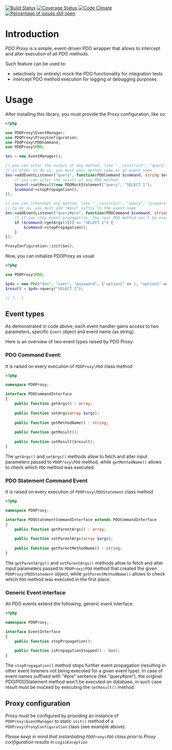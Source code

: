 [![Build Status](https://travis-ci.org/artur-graniszewski/pdo-proxy.svg?branch=master)](https://travis-ci.org/artur-graniszewski/pdo-proxy) [![Coverage Status](https://coveralls.io/repos/github/artur-graniszewski/pdo-proxy/badge.svg?branch=master)](https://coveralls.io/github/artur-graniszewski/pdo-proxy?branch=master) [![Code Climate](https://codeclimate.com/github/artur-graniszewski/pdo-proxy/badges/gpa.svg)](https://codeclimate.com/github/artur-graniszewski/pdo-proxy) [![Percentage of issues still open](http://isitmaintained.com/badge/open/artur-graniszewski/zeus-for-php.svg)](http://isitmaintained.com/project/artur-graniszewski/zeus-for-php "Percentage of issues still open")

# Introduction
*PDO Proxy* is a simple, event-driven PDO wrapper that allows to intercept and alter execution of all PDO methods.

Such feature can be used to:
* selectively (or entirely) mock the PDO functionality for integration tests
* intercept PDO method execution for logging or debugging purposes

# Usage

After installing this library, you must provide the Proxy configuration, like so:

```php
<?php

use PDOProxy\EventManager;
use PDOProxy\ProxyConfiguration;
use PDOProxy\PDOCommand;
use PDOProxy\PDO;

$ev = new EventManager();

// you can alter the output of any method, like "__construct", "query", "prepare"...
// in order to do so, you must pass method name as an event name
$ev->addEventListener("query", function(PDOCommand $command, string $eventName) {
    // you can alter the result of any PDO method
    $event->setResult(new PDOMockStatement("query", "SELECT 1");
    $command->stopPropagation();
});

// you can intercept any method, like "__construct", "query", "prepare"...
// to do so, you must add "#pre" suffix to the event name
$ev->addEventListener("query#pre", function(PDOCommand $command, string $eventName) {
    // if you stop event propagation, the real PDO method won't be executed and the result will be taken from this callback
    if ($command->getArgs()[0] == "SELECT 1") {
        $command->stopPropagation();
    }
});

ProxyConfiguration::init($ev);
```

Now, you can initialize PDOProxy as usual:

```php
<?php

use PDOProxy\PDO;

$pdo = new PDO("dsn", "user", "password", ["option1" => 1, "option2" => 2]);
$result = $pdo->query("SELECT 2");

// [...]
```

## Event types

As demonstrated in code above, each event handler gains access to two parameters, specific ```Event``` object and event name (as string).

Here is an overview of two event types raised by PDO Proxy:

### PDO Command Event:

It is raised on every execution of ```PDOProxy\PDO``` class method

```php
<?php

namespace PDOProxy;

interface PDOCommandInterface
{
    public function getArgs() : array;
    
    public function setArgs(array $args);
    
    public function getMethodName() : string;
    
    public function getResult();
    
    public function setResult($result);
}
```

The ```getArgs()``` and ```setArgs()``` methods allow to fetch and alter input parameters passed to ```PDOProxy\PDO``` method, while ```getMethodName()``` allows to check which ```PDO``` method was executed.


### PDO Statement Command Event

It is raised on every execution of ```PDOProxy\PDOStatement``` class method

```php
<?php

namespace PDOProxy;

interface PDOStatementCommandInterface extends PDOCommandInterface
{   
    public function getParentArgs() : array;
    
    public function setParentArgs(array $args);
    
    public function getParentMethodName() : string;
}
```

The ```getParentArgs()``` and ```setParentArgs()``` methods allow to fetch and alter input parameters passed to ```PDOProxy\PDO``` method that created the given ```PDOProxy\PDOStatement``` object, while ```getParentMethodName()``` allows to check which ```PDO``` method was executed in the first place.

### Generic Event interface

All PDO events extend the following, generic event interface:

```php
<?php

namespace PDOProxy;

interface EventInterface
{
    public function stopPropagation();
    
    public function isPropagationStopped() : bool;
}
```

The ```stopPropagation()``` method stops further event propagation (resulting in other event listeners not being executed for a given event type). In case of event names suffixed with "#pre" sentence (like "query#pre"), the original PDO/PDOStatement method won't be executed on database, in such case result must be mocked by executing the ```setResult()``` method.

## Proxy configuration

Proxy must be configured by providing an instance of ```PDOProxy\EventManager``` to static ```init()``` method of a ```PDOProxy\ProxyConfiguration``` class (see example above). 

*Please keep in mind that instantiating ```PDOProxy\PDO``` class prior to Proxy configuration results in ```LogicException```*